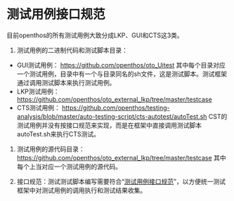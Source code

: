# 测试用例接口规范
目前openthos的所有测试用例大致分成LKP、GUI和CTS这3类。

1. 测试用例的二进制代码和测试脚本目录：

 * GUI测试用例： https://github.com/openthos/oto_Uitest 其中每个目录对应一个测试用例，目录中有一个与目录同名的sh文件，这是测试脚本。测试框架通过调用测试脚本来执行测试用例。
 * LKP测试用例： https://github.com/openthos/oto_external_lkp/tree/master/testcase
 * CTS测试用例： https://github.com/openthos/testing-analysis/blob/master/auto-testing-script/cts-autotest/autoTest.sh CST的测试用例并没有按接口规范来实现，而是在框架中直接调用测试脚本autoTest.sh来执行CTS测试。
 
1. 测试用例的源代码目录：https://github.com/openthos/oto_external_lkp/tree/master/testcase 其中每个上当对应一个测试用例的源代码。

1. 接口规范：测试测试脚本编写需要符合“[测试用例接口规范](https://github.com/openthos/testing-analysis/blob/master/auto-testing-script/kernelci-analysis/testcasereadme.md)”，以方便统一测试框架中对测试用例的调用执行和测试结果收集。
